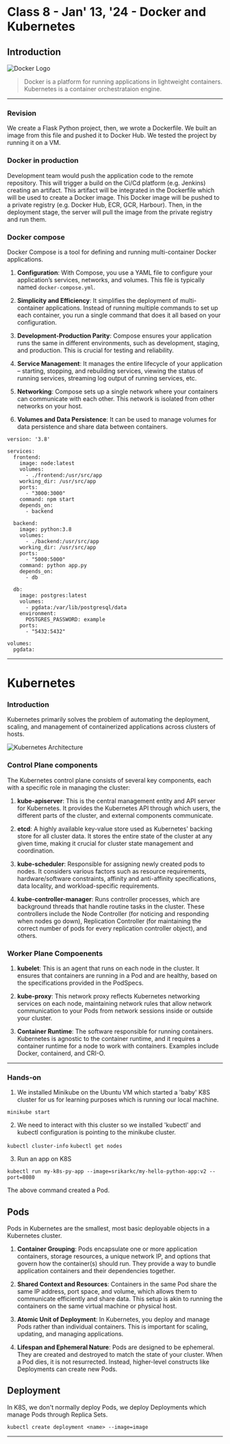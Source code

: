 # Class 8 - Jan' 13, '24 - Docker and Kubernetes

## Introduction
![Docker Logo](https://www.docker.com/wp-content/uploads/2023/08/logo-dont-spacing.svg)

> Docker is a platform for running applications in lightweight containers. Kubernetes is a container orchestrataion engine.

---

### Revision

We create a Flask Python project, then, we wrote a Dockerfile. We built an image from this file and pushed it to Docker Hub. We tested the project by running it on a VM.

### Docker in production

Development team would push the application code to the remote repository. This will trigger a build on the Ci/Cd platform (e.g. Jenkins) creating an artifact. This artifact will be integrated in the Dockerfile which will be used to create a Docker image. This Docker image will be pushed to a private registry (e.g. Docker Hub, ECR, GCR, Harbour). Then, in the deployment stage, the server will pull the image from the private registry and run them.

### Docker compose

Docker Compose is a tool for defining and running multi-container Docker applications.

1. **Configuration**: With Compose, you use a YAML file to configure your application’s services, networks, and volumes. This file is typically named `docker-compose.yml`.

2. **Simplicity and Efficiency**: It simplifies the deployment of multi-container applications. Instead of running multiple commands to set up each container, you run a single command that does it all based on your configuration.

3. **Development-Production Parity**: Compose ensures your application runs the same in different environments, such as development, staging, and production. This is crucial for testing and reliability.

4. **Service Management**: It manages the entire lifecycle of your application – starting, stopping, and rebuilding services, viewing the status of running services, streaming log output of running services, etc.

5. **Networking**: Compose sets up a single network where your containers can communicate with each other. This network is isolated from other networks on your host.

6. **Volumes and Data Persistence**: It can be used to manage volumes for data persistence and share data between containers.

```
version: '3.8'

services:
  frontend:
    image: node:latest
    volumes:
      - ./frontend:/usr/src/app
    working_dir: /usr/src/app
    ports:
      - "3000:3000"
    command: npm start
    depends_on:
      - backend

  backend:
    image: python:3.8
    volumes:
      - ./backend:/usr/src/app
    working_dir: /usr/src/app
    ports:
      - "5000:5000"
    command: python app.py
    depends_on:
      - db

  db:
    image: postgres:latest
    volumes:
      - pgdata:/var/lib/postgresql/data
    environment:
      POSTGRES_PASSWORD: example
    ports:
      - "5432:5432"

volumes:
  pgdata:
```

---

# Kubernetes

### Introduction

Kubernetes primarily solves the problem of automating the deployment, scaling, and management of containerized applications across clusters of hosts.

![Kubernetes Architecture](https://platform9.com/wp-content/uploads/2019/05/kubernetes-constructs-concepts-architecture.jpg)

### Control Plane components

The Kubernetes control plane consists of several key components, each with a specific role in managing the cluster:

1. **kube-apiserver**: This is the central management entity and API server for Kubernetes. It provides the Kubernetes API through which users, the different parts of the cluster, and external components communicate.

2. **etcd**: A highly available key-value store used as Kubernetes' backing store for all cluster data. It stores the entire state of the cluster at any given time, making it crucial for cluster state management and coordination.

3. **kube-scheduler**: Responsible for assigning newly created pods to nodes. It considers various factors such as resource requirements, hardware/software constraints, affinity and anti-affinity specifications, data locality, and workload-specific requirements.

4. **kube-controller-manager**: Runs controller processes, which are background threads that handle routine tasks in the cluster. These controllers include the Node Controller (for noticing and responding when nodes go down), Replication Controller (for maintaining the correct number of pods for every replication controller object), and others.

### Worker Plane Compoenents

1. **kubelet**: This is an agent that runs on each node in the cluster. It ensures that containers are running in a Pod and are healthy, based on the specifications provided in the PodSpecs.

2. **kube-proxy**: This network proxy reflects Kubernetes networking services on each node, maintaining network rules that allow network communication to your Pods from network sessions inside or outside your cluster.

3. **Container Runtime**: The software responsible for running containers. Kubernetes is agnostic to the container runtime, and it requires a container runtime for a node to work with containers. Examples include Docker, containerd, and CRI-O. 

---

### Hands-on

1. We installed Minikube on the Ubuntu VM which started a 'baby' K8S cluster for us for learning purposes which is running our local machine.

`minikube start`

2. We need to interact with this cluster so we installed 'kubectl' and kubectl configuration is pointing to the minikube cluster.

`kubectl cluster-info`
`kubectl get nodes`

3. Run an app on K8S

`kubectl run my-k8s-py-app --image=srikarkc/my-hello-python-app:v2 --port=8080`

The above command created a Pod.

## Pods

Pods in Kubernetes are the smallest, most basic deployable objects in a Kubernetes cluster.

1. **Container Grouping**: Pods encapsulate one or more application containers, storage resources, a unique network IP, and options that govern how the container(s) should run. They provide a way to bundle application containers and their dependencies together.

2. **Shared Context and Resources**: Containers in the same Pod share the same IP address, port space, and volume, which allows them to communicate efficiently and share data. This setup is akin to running the containers on the same virtual machine or physical host.

3. **Atomic Unit of Deployment**: In Kubernetes, you deploy and manage Pods rather than individual containers. This is important for scaling, updating, and managing applications.

4. **Lifespan and Ephemeral Nature**: Pods are designed to be ephemeral. They are created and destroyed to match the state of your cluster. When a Pod dies, it is not resurrected. Instead, higher-level constructs like Deployments can create new Pods.

## Deployment

In K8S, we don't normally deploy Pods, we deploy Deployments which manage Pods through Replica Sets.

`kubectl create deployment <name> --image=image`

---
